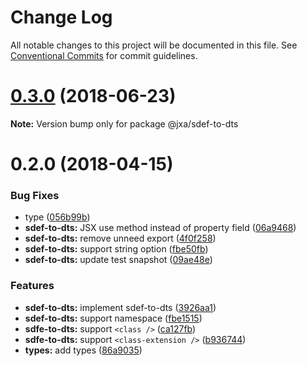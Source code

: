 # Change Log

All notable changes to this project will be documented in this file.
See [Conventional Commits](https://conventionalcommits.org) for commit guidelines.

<a name="0.3.0"></a>
# [0.3.0](https://github.com/JXA-userland/JXA/compare/v0.2.2...v0.3.0) (2018-06-23)




**Note:** Version bump only for package @jxa/sdef-to-dts

<a name="0.2.0"></a>
# 0.2.0 (2018-04-15)


### Bug Fixes

* type ([056b99b](https://github.com/JXA-userland/JXA/commit/056b99b))
* **sdef-to-dts:** JSX use method instead of property field ([06a9468](https://github.com/JXA-userland/JXA/commit/06a9468))
* **sdef-to-dts:** remove unneed export ([4f0f258](https://github.com/JXA-userland/JXA/commit/4f0f258))
* **sdef-to-dts:** support string option ([fbe50fb](https://github.com/JXA-userland/JXA/commit/fbe50fb))
* **sdef-to-dts:** update test snapshot ([09ae48e](https://github.com/JXA-userland/JXA/commit/09ae48e))


### Features

* **sdef-to-dts:** implement sdef-to-dts ([3926aa1](https://github.com/JXA-userland/JXA/commit/3926aa1))
* **sdef-to-dts:** support namespace ([fbe1515](https://github.com/JXA-userland/JXA/commit/fbe1515))
* **sdfe-to-dts:** support `<class />` ([ca127fb](https://github.com/JXA-userland/JXA/commit/ca127fb))
* **sdfe-to-dts:** support `<class-extension />` ([b936744](https://github.com/JXA-userland/JXA/commit/b936744))
* **types:** add types ([86a9035](https://github.com/JXA-userland/JXA/commit/86a9035))
